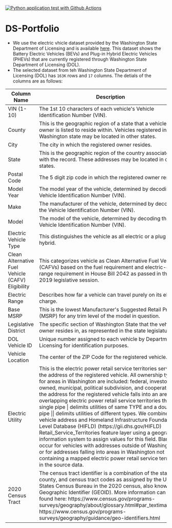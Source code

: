 [![Python application test with Github Actions](https://github.com/Murad1997/DS-Portfolio/actions/workflows/main.yml/badge.svg)](https://github.com/Murad1997/DS-Portfolio/actions/workflows/main.yml)
# DS-Portfolio

  - We use the electric vhicle dataset provided by the Washington State Department of Licensing and is available [here](https://data.wa.gov/Transportation/Electric-Vehicle-Population-Data/f6w7-q2d2/about_data). This dataset shows the Battery Electric Vehicles (BEVs) and Plug-in Hybrid Electric Vehicles (PHEVs) that are currently registered through Washington State Department of Licensing (DOL).
  - The selected dataset from teh Washington State Department of Licensing (DOL) has `163K` rows and `17` columns. The detials of the columns are as follows:

   <table>
  <thead>
      <tr>
        <th>Column Name</th>
        <th>Description</th>
      </tr>
  </thead>
  <tbody>
      <tr>
        <td>VIN (1-10)</td>
        <td>The 1st 10 characters of each vehicle's Vehicle Identification Number (VIN).</td>
      </tr>
      <tr>
        <td>County</td>
        <td>This is the geographic region of a state that a vehicle's owner is listed to reside within. Vehicles registered in Washington state may be located in other states.</td>
      </tr>
      <tr>
        <td>City</td>
        <td>The city in which the registered owner resides.</td>
      </tr>
      <tr>
        <td>State</td>
        <td>This is the geographic region of the country associated with the record. These addresses may be located in other states.</td>
      </tr>
      <tr>
        <td>Postal Code</td>
        <td>The 5 digit zip code in which the registered owner resides.</td>
      </tr>
      <tr>
        <td>Model Year</td>
        <td>The model year of the vehicle, determined by decoding the Vehicle Identification Number (VIN).</td>
      </tr>
      <tr>
        <td>Make</td>
        <td>The manufacturer of the vehicle, determined by decoding the Vehicle Identification Number (VIN).</td>
      </tr>
      <tr>
        <td>Model</td>
        <td>The model of the vehicle, determined by decoding the Vehicle Identification Number (VIN).</td>
      </tr>
      <tr>
        <td>Electric Vehicle Type</td>
        <td>This distinguishes the vehicle as all electric or a plug-in hybrid.</td>
      </tr>
      <tr>
        <td>Clean Alternative Fuel Vehicle (CAFV) Eligibility</td>
        <td>This categorizes vehicle as Clean Alternative Fuel Vehicles (CAFVs) based on the fuel requirement and electric-only range requirement in House Bill 2042 as passed in the 2019 legislative session.</td>
      </tr>
      <tr>
        <td>Electric Range</td>
        <td>Describes how far a vehicle can travel purely on its electric charge.</td>
      </tr>
      <tr>
        <td>Base MSRP</td>
        <td>This is the lowest Manufacturer's Suggested Retail Price (MSRP) for any trim level of the model in question.</td>
      </tr>
      <tr>
        <td>Legislative District</td>
        <td>The specific section of Washington State that the vehicle's owner resides in, as represented in the state legislature.</td>
      </tr>
      <tr>
        <td>DOL Vehicle ID</td>
        <td>Unique number assigned to each vehicle by Department of Licensing for identification purposes.</td>
      </tr>
      <tr>
        <td>Vehicle Location</td>
        <td>The center of the ZIP Code for the registered vehicle.</td>
      </tr>
      <tr>
        <td>Electric Utility</td>
        <td>This is the electric power retail service territories serving the address of the registered vehicle. All ownership types for areas in Washington are included: federal, investor owned, municipal, political subdivision, and cooperative. If the address for the registered vehicle falls into an area with overlapping electric power retail service territories then a single pipe | delimits utilities of same TYPE and a double pipe || delimits utilities of different types. We combined vehicle address and Homeland Infrastructure Foundation Level Database (HIFLD) (https://gii.dhs.gov/HIFLD) Retail_Service_Territories feature layer using a geographic information system to assign values for this field. Blanks occur for vehicles with addresses outside of Washington or for addresses falling into areas in Washington not containing a mapped electric power retail service territory in the source data.</td>
      </tr>
      <tr>
        <td>2020 Census Tract</td>
        <td>The census tract identifier is a combination of the state, county, and census tract codes as assigned by the United States Census Bureau in the 2020 census, also known as Geographic Identifier (GEOID). More information can be found here: https://www.census.gov/programs-surveys/geography/about/glossary.html#par_textimage_13 https://www.census.gov/programs-surveys/geography/guidance/geo-identifiers.html</td>
      </tr>
  </tbody>
  </table>
